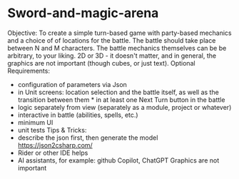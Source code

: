 # Sword-and-magic-arena
Objective:
To create a simple turn-based game with party-based mechanics and a choice of
of locations for the battle. The battle should take place between N and M characters. The battle mechanics themselves can be
be arbitrary, to your liking. 2D or 3D - it doesn't matter, and in general, the graphics are not important (though
cubes, or just text).
Optional Requirements:
* configuration of parameters via Json
* in Unit screens: location selection and the battle itself, as well as the transition between them * in
at least one Next Turn button in the battle
* logic separately from view (separately as a module, project or whatever)
* interactive in battle (abilities, spells, etc.)
* minimum UI
* unit tests
Tips & Tricks:
* describe the json first, then generate the model https://json2csharp.com/
* Rider or other IDE helps
* AI assistants, for example: github Copilot, ChatGPT
Graphics are not important
